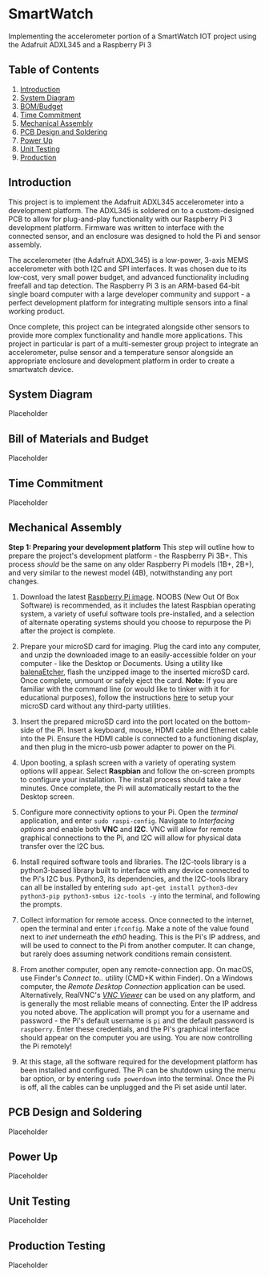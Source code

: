 # SmartWatch 
Implementing the accelerometer portion of a SmartWatch IOT project using the Adafruit ADXL345 and a Raspberry Pi 3

## Table of Contents
1. [Introduction](#Introduction)
2. [System Diagram](#System-Diagram)
3. [BOM/Budget](#Bill-of-Materials-and-Budget)
4. [Time Commitment](#Time-Commitment)
5. [Mechanical Assembly](#Mechanical-Assembly)
6. [PCB Design and Soldering](#PCB-Design-and-Soldering)
7. [Power Up](#Power-Up)
8. [Unit Testing](#Unit-Testing)
9. [Production](#Production-Testing)

## Introduction
This project is to implement the Adafruit ADXL345 accelerometer into a development platform. The ADXL345 is soldered on to a custom-designed PCB to allow for plug-and-play functionality with our Raspberry Pi 3 development platform. Firmware was written to interface with the connected sensor, and an enclosure was designed to hold the Pi and sensor assembly. 

The accelerometer (the Adafruit ADXL345) is a  low-power, 3-axis MEMS accelerometer with both I2C and SPI interfaces. It was chosen due to its low-cost, very small power budget, and advanced functionality including freefall and tap detection. The Raspberry Pi 3 is an ARM-based 64-bit single board computer with a large developer community and support - a perfect development platform for integrating multiple sensors into a final working product.

Once complete, this project can be integrated alongside other sensors to provide more complex functionality and handle more applications. This project in particular is part of a multi-semester group project to integrate an accelerometer, pulse sensor and a temperature sensor alongside an appropriate enclosure and development platform in order to create a smartwatch device.


## System Diagram
Placeholder

## Bill of Materials and Budget
Placeholder

## Time Commitment
Placeholder

## Mechanical Assembly
**Step 1: Preparing your development platform**
This step will outline how to prepare the project's development platform - the Raspberry Pi 3B+. This process *should* be the same on any older Raspberry Pi models (1B+, 2B+), and very similar to the newest model (4B), notwithstanding any port changes.

  1. Download the latest [Raspberry Pi image](https://www.raspberrypi.org/downloads/). NOOBS (New Out Of Box Software) is recommended, as it includes the latest Raspbian operating system, a variety of useful software tools pre-installed, and a selection of alternate operating systems should you choose to repurpose the Pi after the project is complete.
  
  2. Prepare your microSD card for imaging. Plug the card into any computer, and unzip the downloaded image to an easily-accessible folder on your computer - like the Desktop or Documents. Using a utility like [balenaEtcher](https://www.balena.io/etcher/), flash the unzipped image to the inserted microSD card. Once complete, unmount or safely eject the card. **Note:** If you are familiar with the command line (or would like to tinker with it for educational purposes), follow the instructions [here](https://www.raspberrypi.org/documentation/installation/installing-images/mac.md) to setup your microSD card without any third-party utilities.
  
  3. Insert the prepared microSD card into the port located on the bottom-side of the Pi. Insert a keyboard, mouse, HDMI cable and Ethernet cable into the Pi. Ensure the HDMI cable is connected to a functioning display, and then plug in the micro-usb power adapter to power on the Pi.
  
  4. Upon booting, a splash screen with a variety of operating system options will appear. Select **Raspbian** and follow the on-screen prompts to configure your installation. The install process should take a few minutes. Once complete, the Pi will automatically restart to the the Desktop screen.
  
  5. Configure more connectivity options to your Pi. Open the *terminal* application, and enter `sudo raspi-config`. Navigate to *Interfacing options* and enable both **VNC** and **I2C**. VNC will allow for remote graphical connections to the Pi, and I2C will allow for physical data transfer over the I2C bus.
  
  6. Install required software tools and libraries. The I2C-tools library is a python3-based library built to interface with any device connected to the Pi's I2C bus. Python3, its dependencies, and the I2C-tools library can all be installed by entering `sudo apt-get install python3-dev python3-pip python3-smbus i2c-tools -y` into the terminal, and following the prompts.
  
  7. Collect information for remote access. Once connected to the internet, open the terminal and enter `ifconfig`. Make a note of the value found next to *inet* underneath the *eth0* heading. This is the Pi's IP address, and will be used to connect to the Pi from another computer. It can change, but rarely does assuming network conditions remain consistent.
  
  8. From another computer, open any remote-connection app. On macOS, use Finder's *Connect to..* utility (CMD+K within Finder). On a Windows computer, the *Remote Desktop Connection* application can be used. Alternatively, RealVNC's *[VNC Viewer](https://www.realvnc.com/en/connect/download/viewer/)* can be used on any platform, and is generally the most reliable means of connecting.
  Enter the IP address you noted above. The application will prompt you for a username and password - the Pi's default username is `pi` and the default password is `raspberry`. Enter these credentials, and the Pi's graphical interface should appear on the computer you are using. You are now controlling the Pi remotely!
  
  9. At this stage, all the software required for the development platform has been installed and configured. The Pi can be shutdown using the menu bar option, or by entering `sudo powerdown` into the terminal. Once the Pi is off, all the cables can be unplugged and the Pi set aside until later.
  

## PCB Design and Soldering
Placeholder

## Power Up
Placeholder

## Unit Testing
Placeholder

## Production Testing
Placeholder
